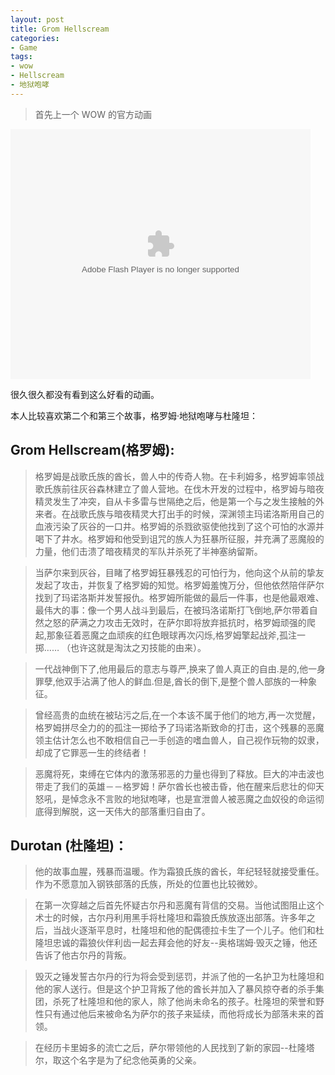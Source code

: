 ```yaml
---
layout: post
title: Grom Hellscream
categories:
- Game
tags:
- wow
- Hellscream
- 地狱咆哮
---
```


> 首先上一个 WOW 的官方动画  

<embed src="http://player.youku.com/player.php/sid/XNzk5Nzk4NzEy/v.swf" allowFullScreen="true" quality="high" width="480" height="400" align="middle" allowScriptAccess="always" type="application/x-shockwave-flash"></embed>  

很久很久都没有看到这么好看的动画。  

本人比较喜欢第二个和第三个故事，格罗姆·地狱咆哮与杜隆坦：

## **Grom Hellscream(格罗姆)**:  

> 格罗姆是战歌氏族的酋长，兽人中的传奇人物。在卡利姆多，格罗姆率领战歌氏族前往灰谷森林建立了兽人营地。在伐木开发的过程中，格罗姆与暗夜精灵发生了冲突，自从卡多雷与世隔绝之后，他是第一个与之发生接触的外来者。在战歌氏族与暗夜精灵大打出手的时候，深渊领主玛诺洛斯用自己的血液污染了灰谷的一口井。格罗姆的杀戮欲驱使他找到了这个可怕的水源并喝下了井水。格罗姆和他受到诅咒的族人为狂暴所征服，并充满了恶魔般的力量，他们击溃了暗夜精灵的军队并杀死了半神塞纳留斯。  

> 当萨尔来到灰谷，目睹了格罗姆狂暴残忍的可怕行为，他向这个从前的挚友发起了攻击，并恢复了格罗姆的知觉。格罗姆羞愧万分，但他依然陪伴萨尔找到了玛诺洛斯并发誓报仇。格罗姆所能做的最后一件事，也是他最艰难、最伟大的事：像一个男人战斗到最后，在被玛洛诺斯打飞倒地,萨尔带着自然之怒的萨满之力攻击无效时，在萨尔即将放弃抵抗时，格罗姆顽强的爬起,那象征着恶魔之血顽疾的红色眼球再次闪烁,格罗姆擎起战斧,孤注一掷…… （也许这就是淘汰之刃技能的由来）。  

> 一代战神倒下了,他用最后的意志与尊严,换来了兽人真正的自由.是的,他一身罪孽,他双手沾满了他人的鲜血.但是,酋长的倒下,是整个兽人部族的一种象征。  

> 曾经高贵的血统在被玷污之后,在一个本该不属于他们的地方,再一次觉醒，格罗姆拼尽全力的的孤注一掷给予了玛诺洛斯致命的打击，这个残暴的恶魔领主估计怎么也不敢相信自己一手创造的嗜血兽人，自己视作玩物的奴隶，却成了它罪恶一生的终结者！  

> 恶魔将死，束缚在它体内的激荡邪恶的力量也得到了释放。巨大的冲击波也带走了我们的英雄－－格罗姆！萨尔酋长也被击昏，他在醒来后悲壮的仰天怒吼，是悼念永不言败的地狱咆哮，也是宣泄兽人被恶魔之血奴役的命运彻底得到解脱，这一天伟大的部落重归自由了。


## **Durotan (杜隆坦)**：  

> 他的故事血腥，残暴而温暖。作为霜狼氏族的酋长，年纪轻轻就接受重任。作为不愿意加入钢铁部落的氏族，所处的位置也比较微妙。  

> 在第一次穿越之后首先怀疑古尔丹和恶魔有背信的交易。当他试图阻止这个术士的时候，古尔丹利用黑手将杜隆坦和霜狼氏族放逐出部落。许多年之后，当战火逐渐平息时，杜隆坦和他的配偶德拉卡生了一个儿子。他们和杜隆坦忠诚的霜狼伙伴利齿一起去拜会他的好友--奥格瑞姆·毁灭之锤，他还告诉了他古尔丹的背叛。  

> 毁灭之锤发誓古尔丹的行为将会受到惩罚，并派了他的一名护卫为杜隆坦和他的家人送行。但是这个护卫背叛了他的酋长并加入了暴风掠夺者的杀手集团，杀死了杜隆坦和他的家人，除了他尚未命名的孩子。杜隆坦的荣誉和野性只有通过他后来被命名为萨尔的孩子来延续，而他将成长为部落未来的首领。  

> 在经历卡里姆多的流亡之后，萨尔带领他的人民找到了新的家园--杜隆塔尔，取这个名字是为了纪念他英勇的父亲。